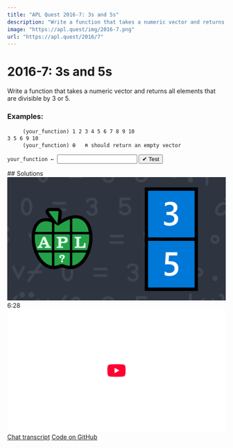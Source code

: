 ```yaml
---
title: "APL Quest 2016-7: 3s and 5s"
description: "Write a function that takes a numeric vector and returns all elements that are divisible by 3 or 5."
image: "https://apl.quest/img/2016-7.png"
url: "https://apl.quest/2016/7"
---
```


# <span class=s>2016-</span>7: 3s and 5s
Write a function that takes a numeric vector and returns all elements that are divisible by 3 or 5.

### Examples:

```APL
     (your_function) 1 2 3 4 5 6 7 8 9 10
3 5 6 9 10
     (your_function) ⍬   ⍝ should return an empty vector

```
<div class="pdiv">
  <code onclick="p_Input.focus()">your_function ← </code><input id="p_Input" autocomplete="off" spellcheck="false" oninput="this.parentElement.querySelector`button`.disabled=false;localStorage.setItem(window.location.pathname,this.value)" onkeypress="subm(event)">
  <button onclick="alert$.next`Testing…`;submitSolution`p`" class="md-button md-button--primary">&#x2714; Test</button>
</div>
<p id="p_Output"></p>
## Solutions
<div onclick="play(this)" title="Video on YouTube" class="yt">
<img class="md-header--shadow" alt="Video Thumbnail" src="../../img/2016-7.png">
<time>6:28</time>
<img alt="YouTube" src="../../img/yt-big.png">
</div>
<a href="https://chat.stackexchange.com/transcript/52405?m=62198343#62198343" target="_blank" class="md-button md-button--primary">Chat transcript</a>
<a href="https://github.com/abrudz/apl_quest/tree/main/2016/7.apl" target="_blank" class="md-button md-button--primary right">Code on GitHub</a>

<script>
    testCases={"a":["4 5 7 7 9 9 11","1 2 3 4 5 6 7 8 9 10","?10⍴10","5⍴6","5⍴7","?(?10)⍴10"],"b":["6","7","⍬","0","3×?(?10)⍴10","?(5+?20)⍴10+?10","0.5×?(10+?30)⍴10+?10"],"f":"{⍵[⍸(0=3|⍵)∨(0=5|⍵)]}"}
    p_Input.value=localStorage.getItem(window.location.pathname)
    play=e=>e.outerHTML=`<iframe class="md-header--shadow" src="https://www.youtube.com/embed/s1qIJ1LRfaQ?list=PLYKQVqyrAEj9wDIUyLDGtDAFTKY38BUMN&autoplay=1" title="<span class=s>2016-</span>7: 3s and 5s (APL Quest 2016-7)" frameborder="0" allow="accelerometer; autoplay; clipboard-write; encrypted-media; gyroscope; picture-in-picture; web-share" referrerpolicy="strict-origin-when-cross-origin" allowfullscreen></iframe>`
</script>
